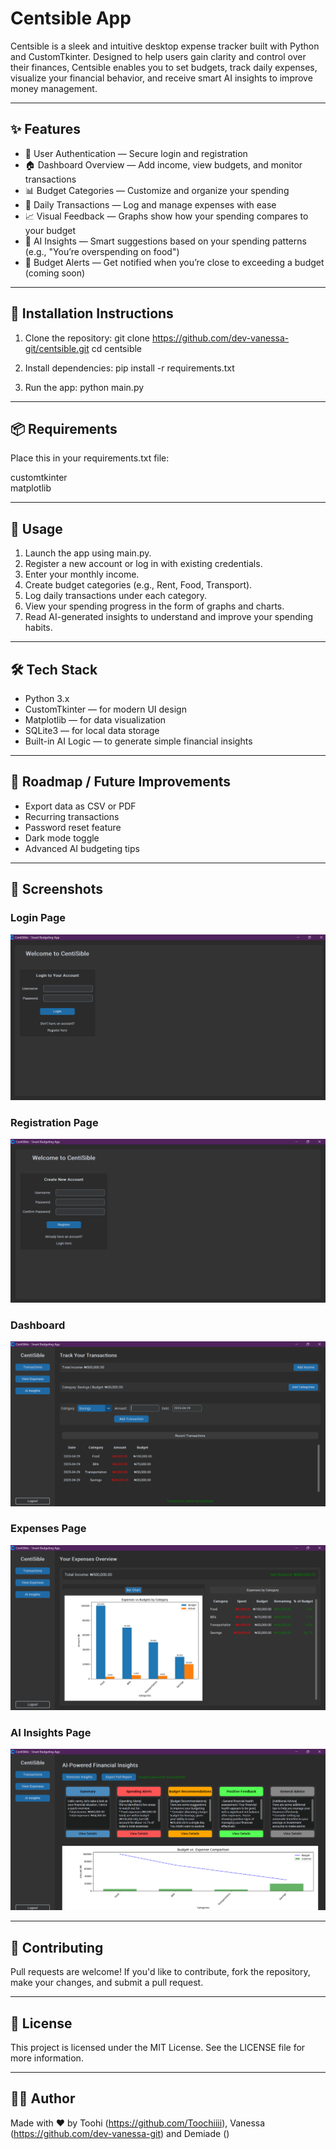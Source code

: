 # Centsible App

Centsible is a sleek and intuitive desktop expense tracker built with Python and CustomTkinter. Designed to help users gain clarity and control over their finances, Centsible enables you to set budgets, track daily expenses, visualize your financial behavior, and receive smart AI insights to improve money management.

---

## ✨ Features

- 🔐 User Authentication — Secure login and registration
- 🏠 Dashboard Overview — Add income, view budgets, and monitor transactions
- 📊 Budget Categories — Customize and organize your spending
- 🧾 Daily Transactions — Log and manage expenses with ease
- 📈 Visual Feedback — Graphs show how your spending compares to your budget
- 🧠 AI Insights — Smart suggestions based on your spending patterns (e.g., "You’re overspending on food")
- 🔔 Budget Alerts — Get notified when you’re close to exceeding a budget (coming soon)

---

## 🧰 Installation Instructions

1. Clone the repository:
   git clone https://github.com/dev-vanessa-git/centsible.git
   cd centsible


2. Install dependencies:
   pip install -r requirements.txt

3. Run the app:
   python main.py

---

## 📦 Requirements

Place this in your requirements.txt file:

customtkinter  
matplotlib

---

## 📌 Usage

1. Launch the app using main.py.
2. Register a new account or log in with existing credentials.
3. Enter your monthly income.
4. Create budget categories (e.g., Rent, Food, Transport).
5. Log daily transactions under each category.
6. View your spending progress in the form of graphs and charts.
7. Read AI-generated insights to understand and improve your spending habits.

---

## 🛠️ Tech Stack

- Python 3.x
- CustomTkinter — for modern UI design
- Matplotlib — for data visualization
- SQLite3 — for local data storage
- Built-in AI Logic — to generate simple financial insights

---


## 🚧 Roadmap / Future Improvements

- Export data as CSV or PDF
- Recurring transactions
- Password reset feature
- Dark mode toggle
- Advanced AI budgeting tips

---

## 📸 Screenshots

### Login Page
![Login Page](Login.png)

### Registration Page
![Registration Page](Registration.png)

### Dashboard
![Dashboard](Transactions.png)

### Expenses Page 
![Expenses Page](BarChart.png)

### AI Insights Page
![AI Insights Page](AI_Insights.png)

---

## 🤝 Contributing

Pull requests are welcome! If you'd like to contribute, fork the repository, make your changes, and submit a pull request.

---

## 📄 License

This project is licensed under the MIT License. See the LICENSE file for more information.

---

## 👩‍💻 Author

Made with ❤️ by Toohi (https://github.com/Toochiiii), Vanessa (https://github.com/dev-vanessa-git) and Demiade ()
